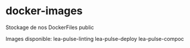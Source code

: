 # docker-images
Stockage de nos DockerFiles public

Images disponible:
lea-pulse-linting
lea-pulse-deploy
lea-pulse-compoc
